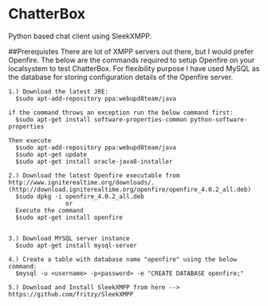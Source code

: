 # ChatterBox
Python based chat client using SleekXMPP.

##Prerequistes
There are lot of XMPP servers out there, but I would prefer Openfire. The below are the commands required to setup Openfire on your localsystem to test ChatterBox. For flexibility purpose I have used MySQL as the database for storing configuration details of the Openfire server.

```
1.) Download the latest JRE:
  $sudo apt-add-repository ppa:webupd8team/java 

if the command throws an exception run the below command first:
  $sudo apt-get install software-properties-common python-software-properties

Then execute 
  $sudo apt-add-repository ppa:webupd8team/java
  $sudo apt-get update
  $sudo apt-get install oracle-java8-installer

2.) Download the latest Openfire executable from http://www.igniterealtime.org/downloads/.
(http://download.igniterealtime.org/openfire/openfire_4.0.2_all.deb)
  $sudo dpkg -i openfire_4.0.2_all.deb
				or
  Execute the command 
  $sudo apt-get install openfire


3.) Download MYSQL server instance
  $sudo apt-get install mysql-server

4.) Create a table with database name "openfire" using the below command:
  $mysql -u <username> -p<password> -e "CREATE DATABASE openfire;"
  
5.) Download and Install SleekXMPP from here --> https://github.com/fritzy/SleekXMPP

```
